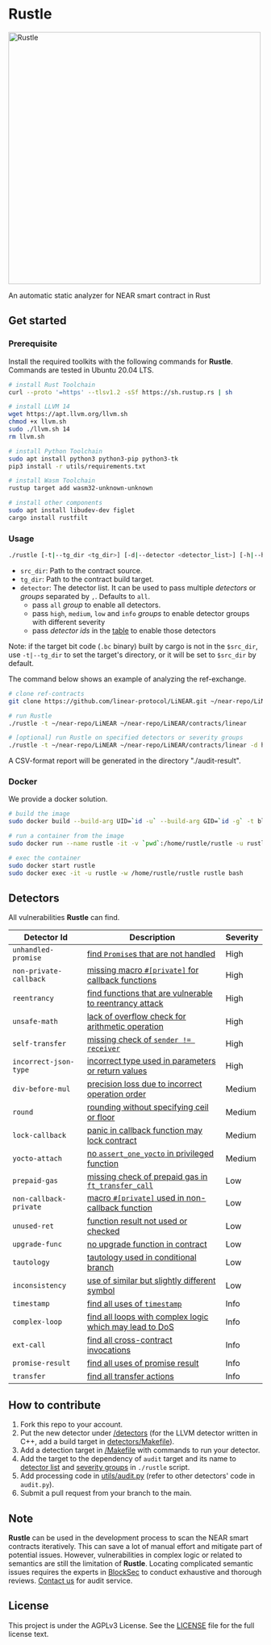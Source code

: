 # Rustle

<img src="./logo.png" alt="Rustle" width="500"/>

An automatic static analyzer for NEAR smart contract in Rust

## Get started

### Prerequisite

Install the required toolkits with the following commands for **Rustle**. Commands are tested in Ubuntu 20.04 LTS.

```bash
# install Rust Toolchain
curl --proto '=https' --tlsv1.2 -sSf https://sh.rustup.rs | sh

# install LLVM 14
wget https://apt.llvm.org/llvm.sh
chmod +x llvm.sh
sudo ./llvm.sh 14
rm llvm.sh

# install Python Toolchain
sudo apt install python3 python3-pip python3-tk   
pip3 install -r utils/requirements.txt

# install Wasm Toolchain
rustup target add wasm32-unknown-unknown

# install other components
sudo apt install libudev-dev figlet
cargo install rustfilt
```

### Usage

```bash
./rustle [-t|--tg_dir <tg_dir>] [-d|--detector <detector_list>] [-h|--help] <src_dir>
```

* `src_dir`: Path to the contract source.
* `tg_dir`: Path to the contract build target.
* `detector`: The detector list. It can be used to pass multiple *detectors* or *groups* separated by `,`. Defaults to `all`.
    * pass `all` *group* to enable all detectors.
    * pass `high`, `medium`, `low` and `info` *groups* to enable detector groups with different severity
    * pass *detector ids* in the [table](#detectors) to enable those detectors

Note: if the target bit code (`.bc` binary) built by cargo is not in the `$src_dir`, use `-t|--tg_dir` to set the target's directory, or it will be set to `$src_dir` by default.

The command below shows an example of analyzing the ref-exchange.

```bash
# clone ref-contracts
git clone https://github.com/linear-protocol/LiNEAR.git ~/near-repo/LiNEAR

# run Rustle
./rustle -t ~/near-repo/LiNEAR ~/near-repo/LiNEAR/contracts/linear

# [optional] run Rustle on specified detectors or severity groups
./rustle -t ~/near-repo/LiNEAR ~/near-repo/LiNEAR/contracts/linear -d high,medium,complex-loop
```

A CSV-format report will be generated in the directory "./audit-result".

### Docker

We provide a docker solution.

```bash
# build the image
sudo docker build --build-arg UID=`id -u` --build-arg GID=`id -g` -t blocksecteam:rustle .

# run a container from the image
sudo docker run --name rustle -it -v `pwd`:/home/rustle/rustle -u rustle -w /home/rustle/rustle blocksecteam:rustle bash

# exec the container
sudo docker start rustle
sudo docker exec -it -u rustle -w /home/rustle/rustle rustle bash
```

## Detectors

All vulnerabilities **Rustle** can find.

| Detector Id            | Description                                                                                 | Severity |
| ---------------------- | ------------------------------------------------------------------------------------------- | -------- |
| `unhandled-promise`    | [find `Promise`s that are not handled](docs/detectors/unhandled-promise.md)                 | High     |
| `non-private-callback` | [missing macro `#[private]` for callback functions](docs/detectors/non-private-callback.md) | High     |
| `reentrancy`           | [find functions that are vulnerable to reentrancy attack](docs/detectors/reentrancy.md)     | High     |
| `unsafe-math`          | [lack of overflow check for arithmetic operation](docs/detectors/unsafe-math.md)            | High     |
| `self-transfer`        | [missing check of `sender != receiver`](docs/detectors/self-transfer.md)                    | High     |
| `incorrect-json-type`  | [incorrect type used in parameters or return values](docs/detectors/incorrect-json-type.md) | High     |
| `div-before-mul`       | [precision loss due to incorrect operation order](docs/detectors/div-before-mul.md)         | Medium   |
| `round`                | [rounding without specifying ceil or floor](docs/detectors/round.md)                        | Medium   |
| `lock-callback`        | [panic in callback function may lock contract](docs/detectors/lock-callback.md)             | Medium   |
| `yocto-attach`         | [no `assert_one_yocto` in privileged function](docs/detectors/yocto-attach.md)              | Medium   |
| `prepaid-gas`          | [missing check of prepaid gas in `ft_transfer_call`](docs/detectors/prepaid-gas.md)         | Low      |
| `non-callback-private` | [macro `#[private]` used in non-callback function](docs/detectors/non-callback-private.md)  | Low      |
| `unused-ret`           | [function result not used or checked](docs/detectors/unused-ret.md)                         | Low      |
| `upgrade-func`         | [no upgrade function in contract](docs/detectors/upgrade-func.md)                           | Low      |
| `tautology`            | [tautology used in conditional branch](docs/detectors/tautology.md)                         | Low      |
| `inconsistency`        | [use of similar but slightly different symbol](docs/detectors/inconsistency.md)             | Low      |
| `timestamp`            | [find all uses of `timestamp`](docs/detectors/timestamp.md)                                 | Info     |
| `complex-loop`         | [find all loops with complex logic which may lead to DoS](docs/detectors/complex-loop.md)   | Info     |
| `ext-call`             | [find all cross-contract invocations](docs/detectors/ext-call.md)                           | Info     |
| `promise-result`       | [find all uses of promise result](docs/detectors/promise-result.md)                         | Info     |
| `transfer`             | [find all transfer actions](docs/detectors/transfer.md)                                     | Info     |

## How to contribute

1. Fork this repo to your account.
2. Put the new detector under [/detectors](/detectors/) (for the LLVM detector written in C++, add a build target in [detectors/Makefile](/detectors/Makefile)).
3. Add a detection target in [/Makefile](/Makefile) with commands to run your detector.
4. Add the target to the dependency of `audit` target and its name to [detector list](/rustle#L139) and [severity groups](/rustle#L160) in `./rustle` script.
5. Add processing code in [utils/audit.py](/utils/audit.py) (refer to other detectors' code in `audit.py`).
6. Submit a pull request from your branch to the main.

## Note

**Rustle** can be used in the development process to scan the NEAR smart contracts iteratively. This can save a lot of manual effort and mitigate part of potential issues. However, vulnerabilities in complex logic or related to semantics are still the limitation of **Rustle**. Locating complicated semantic issues requires the experts in [BlockSec](https://blocksec.com/) to conduct exhaustive and thorough reviews. [Contact us](audit@blocksec.com) for audit service.

## License

This project is under the AGPLv3 License. See the [LICENSE](LICENSE) file for the full license text.
